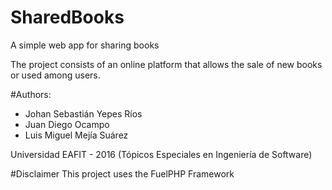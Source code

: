 # SharedBooks
A simple web app for sharing books

The project consists of an online platform that allows the sale of new books or used among users.

#Authors:
 * Johan Sebastián Yepes Ríos
 * Juan Diego Ocampo
 * Luis Miguel Mejía Suárez

Universidad EAFIT - 2016 (Tópicos Especiales en Ingeniería de Software)

#Disclaimer
This project uses the FuelPHP Framework
